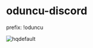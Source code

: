 # oduncu-discord

prefix: !oduncu

![hqdefault](https://user-images.githubusercontent.com/4294069/59555143-c2692000-8fb6-11e9-964a-ea12f60cf795.jpg)
